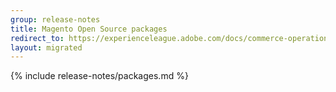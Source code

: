 ```yaml
---
group: release-notes
title: Magento Open Source packages
redirect_to: https://experienceleague.adobe.com/docs/commerce-operations/release/packages/magento-open-source.html
layout: migrated
---
```


<!-- The 'packages' variable contains the 'packages' node of the '_data/codebase/v2_4/open-source/composer_lock.json' file
{% assign packages = site.data.codebase.v2_4.open-source.composer_lock.packages %} -->

<!-- The 'packages-dev' variable contains the 'packages-dev' node of the '_data/codebase/v2_4/open-source/composer_lock.json' file
{% assign packages-dev = site.data.codebase.v2_4.open-source.composer_lock.packages-dev %} -->

<!-- The 'product' variable contains data of the 'magento/product-community-edition' package {% assign product = packages | where_exp: "package", "package.name == 'magento/product-community-edition'" | first %} -->

<!-- The edition variable contains `ce` value from the _data/var.yml file
{% assign edition = site.data.var.ce %} -->

{% include release-notes/packages.md %}

